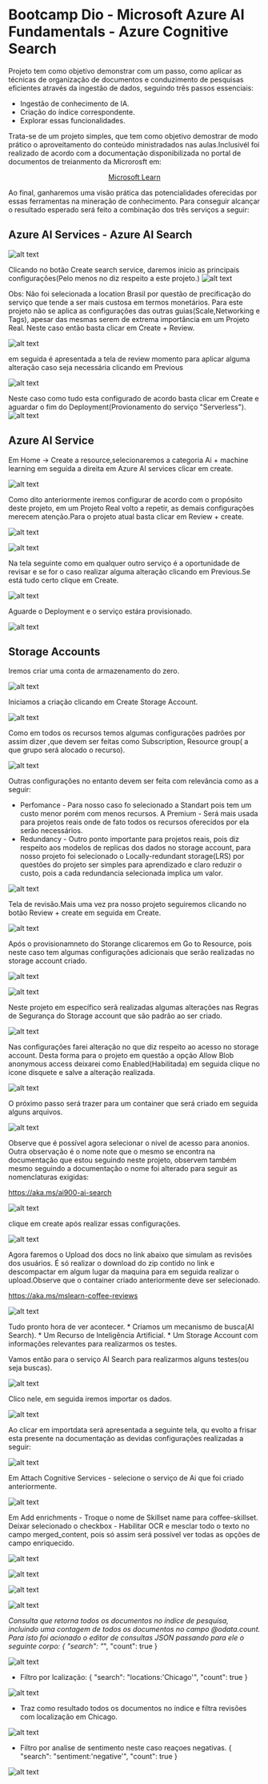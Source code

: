 # Bootcamp Dio - Microsoft Azure AI Fundamentals - Azure Cognitive Search
Projeto tem como objetivo demonstrar com um passo, como aplicar as técnicas de organização de documentos e conduzimento de pesquisas eficientes através da ingestão de dados, seguindo três passos essenciais: 
 * Ingestão de conhecimento de IA.
 * Criação do índice correspondente.
 * Explorar essas funcionalidades.
  <p>Trata-se de um projeto simples, que tem como objetivo demostrar de modo prático o aproveitamento do conteúdo ministradados nas aulas.Inclusivél foi realizado de acordo com a documentação disponibilizada no portal de documentos de treianmento da Microrosft em:</p>

 [<center> Microsoft Learn</center>](https://aka.ms/ai900-ai-search)

 <p> Ao final, ganharemos uma visão prática das potencialidades oferecidas por essas ferramentas na mineração de conhecimento.
   Para conseguir alcançar o resultado esperado será feito a combinação dos três serviços a seguir:</>

## Azure AI Services - Azure AI Search
![alt text](images/AISearch.png)

Clicando no botão Create search service, daremos inicio as principais configurações(Pelo menos no diz respeito a este projeto.)
![alt text](images/image-3.png)

Obs: Não foi selecionada a location Brasil por questão de precificação do serviço que tende a ser mais custosa em termos monetários.
   Para este projeto não se aplica as configurações das outras guias(Scale,Networking e Tags), apesar das mesmas serem de extrema importância em um Projeto Real.
   Neste caso então basta clicar em Create + Review.

![alt text](images/image-5.png)

em seguida é apresentada a tela de review momento para aplicar alguma alteração caso seja necessária clicando em Previous

![alt text](images/image-6.png)

Neste caso como tudo esta configurado de acordo basta clicar em Create e aguardar o fim do Deployment(Provionamento do serviço "Serverless").
![alt text](images/image-8.png)

## Azure AI Service

Em Home -> Create a resource,selecionaremos a categoria Ai + machine learning em seguida a direita em  Azure AI services clicar em create.

![alt text](images/image-11.png)

Como dito anteriormente iremos configurar de acordo com o propósito deste projeto, em um Projeto Real volto a repetir, as demais configurações merecem atenção.Para o projeto atual basta clicar em Review + create.

![alt text](images/image-12.png)

![alt text](images/image-13.png)

Na tela seguinte como em qualquer outro serviço é a oportunidade de revisar e se for o caso realizar alguma alteração clicando em Previous.Se está tudo certo clique em Create.

![alt text](images/image-14.png)

Aguarde o Deployment e o serviço estára provisionado.

![alt text](images/image-15.png)


## Storage Accounts

Iremos criar uma conta de armazenamento do zero.

![alt text](images/image-16.png)

Iniciamos a criação clicando em Create Storage Account.

![alt text](images/image-17.png)

Como em todos os recursos temos algumas configurações padrões por assim dizer ,que devem ser feitas como Subscription, Resource group( a que grupo será alocado o recurso).

![alt text](images/image-18.png)

Outras configurações no entanto devem ser feita com relevância como as a seguir:
  * Perfomance - Para nosso caso fo selecionado a  Standart pois tem um custo menor porém com menos recursos.
    A Premium - Será mais usada para projetos reais onde de fato todos os recursos oferecidos por ela serão necessários.
  * Redundancy - Outro ponto importante para projetos reais, pois diz respeito aos modelos de  replicas dos dados no storage account, para nosso projeto foi selecionado o Locally-redundant storage(LRS) por questões do projeto ser simples para aprendizado e claro reduzir o custo, pois a cada redundancia selecionada implica um valor.

  ![alt text](images/image-19.png)

  Tela de revisão.Mais uma vez pra nosso projeto seguiremos clicando no botão Review + create em seguida em Create.

  ![alt text](images/image-20.png)

  Após o provisionamneto do Storange clicaremos em Go  to Resource, pois neste caso tem algumas configurações adicionais que serão realizadas no storage account criado.

  ![alt text](images/image-21.png)

  ![alt text](images/image-22.png)

  Neste projeto em específico serã realizadas algumas alterações nas Regras de Segurança do Storage account que são padrão ao ser criado.

  ![alt text](images/image-23.png)

  Nas configurações farei alteração no que diz respeito ao acesso no storage account. Desta forma para o projeto em questão a opção Allow Blob anonymous access deixarei como Enabled(Habilitada) em seguida clique no icone disquete e salve a alteração realizada.

  ![alt text](images/image-24.png)

  O próximo passo será trazer para um container que será criado em seguida alguns arquivos.

  ![alt text](images/image-25.png)

  <p>Observe que é possível agora selecionar o nivel de acesso para anonios.
  Outra observação é o nome note que o mesmo se encontra na documentação que estou seguindo neste projeto, observem também mesmo seguindo a documentação o nome foi alterado para seguir as nomenclaturas exigidas:</> 
  
  https://aka.ms/ai900-ai-search

  ![alt text](images/image-26.png)

  clique em create após realizar essas configurações.

  ![alt text](images/image-27.png)

  Agora faremos o Upload dos docs no link abaixo que simulam as revisões dos usuários. É só realizar o download do zip contido no link e descompactar em algum lugar da maquina para em seguida realizar o upload.Observe que o container criado anteriormente deve ser selecionado.

  https://aka.ms/mslearn-coffee-reviews

  ![alt text](images/image-33.png)

  Tudo pronto hora de ver acontecer.
     * Criamos um mecanismo de busca(AI Search).
     * Um Recurso de Inteligência Artificial.
     * Um Storage Account com informações relevantes para realizarmos os testes.

   Vamos então para o serviço AI Search para realizarmos alguns testes(ou seja buscas).

   ![alt text](images/image-29.png)  

   Clico nele, em seguida iremos importar os dados.

   ![alt text](images/image-31.png)

   Ao clicar em importdata será apresentada a seguinte tela, qu evolto a frisar esta presente na documentação as devidas configurações realizadas a seguir:

   ![alt text](images/image-34.png)

   Em Attach Cognitive Services - selecione o serviço de Ai que foi criado anteriormente.

   ![alt text](images/image-35.png)

   Em Add enrichments - Troque o nome de Skillset name para coffee-skillset.
   Deixar selecionado o checkbox - Habilitar OCR e mesclar todo o texto no campo merged_content, pois só assim será possível ver todas as opções de campo enriquecido.

   ![alt text](images/image-36.png)

   ![alt text](images/image-37.png)

![alt text](images/image-39.png)

![alt text](images/image-40.png)

*Consulta que retorna todos os documentos no índice de pesquisa, incluindo uma contagem de todos os documentos no campo @odata.count. Para isto foi acionado o editor de consultas JSON passando para ele o seguinte corpo:
 {
    "search": "*",
    "count": true
}

![alt text](images/image-44.png)

* Filtro por lcalização:
{
 "search": "locations:'Chicago'",
 "count": true
}

![alt text](images/image-43.png)

 * Traz como resultado todos os documentos no índice e filtra revisões com localização em Chicago.

 ![alt text](images/image-42.png)

 * Filtro por analise de sentimento neste caso reaçoes negativas.
 {
 "search": "sentiment:'negative'",
 "count": true
}

![alt text](images/image-41.png)
 


  



   




